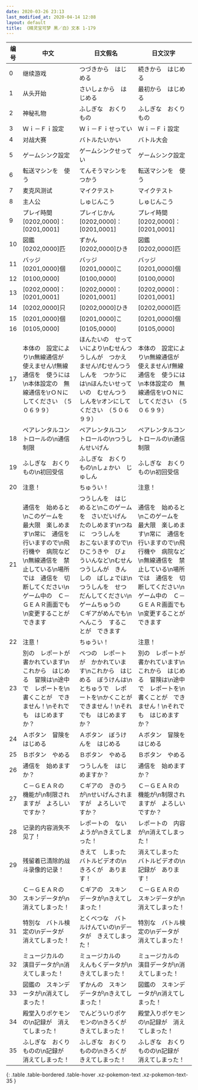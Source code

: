 ```yaml
---
date: 2020-03-26 23:13
last_modified_at: 2020-04-14 12:08
layout: default
title: 《精灵宝可梦 黑／白》文本 1-179
---
```

| 编号 | 中文 | 日文假名 | 日文汉字 |
| ---- | ---- | ---- | --- |
| 0 | 继续游戏 | つづきから　はじめる | 続きから　はじめる |
| 1 | 从头开始 | さいしょから　はじめる | 最初から　はじめる |
| 2 | 神秘礼物 | ふしぎな　おくりもの | ふしぎな　おくりもの |
| 3 | Ｗｉ－Ｆｉ設定 | Ｗｉ－Ｆｉせってい | Ｗｉ－Ｆｉ設定 |
| 4 | 对战大赛 | バトルたいかい | バトル大会 |
| 5 | ゲームシンク設定 | ゲームシンクせってい | ゲームシンク設定 |
| 6 | 転送マシンを　使う | てんそうマシンを　つかう | 転送マシンを　使う |
| 7 | 麦克风测试 | マイクテスト | マイクテスト |
| 8 | 主人公 | しゅじんこう | しゅじんこう |
| 9 | プレイ時間　[0202,0000]：[0201,0001] | プレイじかん　[0202,0000]：[0201,0001] | プレイ時間　[0202,0000]：[0201,0001] |
| 10 | 図鑑　[0202,0000]匹 | ずかん　[0202,0000]ひき | 図鑑　[0202,0000]匹 |
| 11 | バッジ　[0201,0000]個 | バッジ　[0201,0000]こ | バッジ　[0201,0000]個 |
| 12 | [0100,0000] | [0100,0000] | [0100,0000] |
| 13 | [0202,0000]：[0201,0001] | [0202,0000]：[0201,0001] | [0202,0000]：[0201,0001] |
| 14 | [0202,0000]只 | [0202,0000]ひき | [0202,0000]匹 |
| 15 | [0201,0000]個 | [0201,0000]こ | [0201,0000]個 |
| 16 | [0105,0000] | [0105,0000] | [0105,0000] |
| 17 | 本体の　設定により\n無線通信が　使えません\f無線通信を　使うには\n本体設定の　無線通信を\rＯＮにしてください　（５０６９９） | ほんたいの　せっていにより\nむせんつうしんが　つかえません\fむせんつうしんを　つかうには\nほんたいせっていの　むせんつうしんを\rオンにしてください　（５０６９９） | 本体の　設定により\n無線通信が　使えません\f無線通信を　使うには\n本体設定の　無線通信を\rＯＮにしてください　（５０６９９） |
| 18 | ペアレンタルコントロールの\n通信制限 | ペアレンタルコントロールの\nつうしんせいげん | ペアレンタルコントロールの\n通信制限 |
| 19 | ふしぎな　おくりもの\n初回受信 | ふしぎな　おくりもの\nしょかい　じゅしん | ふしぎな　おくりもの\n初回受信 |
| 20 | 注意！ | ちゅうい！ | 注意！ |
| 21 | 通信を　始めると\nこのゲームを　最大限　楽しめます\n常に　通信を　行いますので\n飛行機や　病院など\n無線通信を　禁止している\n場所では　通信を　切断してください\nゲーム中の　Ｃ－ＧＥＡＲ画面でも\n変更することが　できます | つうしんを　はじめると\nこのゲームを　さいだいげん　たのしめます\nつねに　つうしんを　おこないますので\nひこうきや　びょういんなど\nむせんつうしんが　きんしの　ばしょでは\nつうしんを　せつだんしてください\nゲームちゅうの　Ｃギアがめんでも\nへんこう　することが　できます | 通信を　始めると\nこのゲームを　最大限　楽しめます\n常に　通信を　行いますので\n飛行機や　病院など\n無線通信を　禁止している\n場所では　通信を　切断してください\nゲーム中の　Ｃ－ＧＥＡＲ画面でも\n変更することが　できます |
| 22 | 注意！ | ちゅうい！ | 注意！ |
| 23 | 別の　レポートが　書かれています\nこれから　はじめる　冒険は\n途中で　レポートを\n書くことが　できません！\nそれでも　はじめますか？ | べつの　レポートが　かかれています\nこれから　はじめる　ぼうけんは\nとちゅうで　レポートを\nかくことが　できません！\nそれでも　はじめますか？ | 別の　レポートが　書かれています\nこれから　はじめる　冒険は\n途中で　レポートを\n書くことが　できません！\nそれでも　はじめますか？ |
| 24 | Ａボタン　冒険を　はじめる | Ａボタン　ぼうけんを　はじめる | Ａボタン　冒険を　はじめる |
| 25 | Ｂボタン　やめる | Ｂボタン　やめる | Ｂボタン　やめる |
| 26 | 通信を　始めますか？ | つうしんを　はじめますか？ | 通信を　始めますか？ |
| 27 | Ｃ－ＧＥＡＲの　機能が\n制限されますが　よろしいですか？ | Ｃギアの　きのうが\nせいげんされますが　よろしいですか？ | Ｃ－ＧＥＡＲの　機能が\n制限されますが　よろしいですか？ |
| 28 | 记录的内容消失不见了！ | レポートの　ないようが\nきえてしまった！ | レポートの　内容が\n消えてしまった！ |
| 29 | 残留着已清除的战斗录像的记录！ | きえて　しまった　バトルビデオの\nきろくが　あります！ | 消えてしまった　バトルビデオの\n記録が　あります！ |
| 30 | Ｃ－ＧＥＡＲの　スキンデータが\n消えてしまった！ | Ｃギアの　スキンデータが\nきえてしまった！ | Ｃ－ＧＥＡＲの　スキンデータが\n消えてしまった！ |
| 31 | 特別な　バトル検定の\nデータが　消えてしまった！ | とくべつな　バトルけんていの\nデータが　きえてしまった！ | 特別な　バトル検定の\nデータが　消えてしまった！ |
| 32 | ミュージカルの　演目データが\n消えてしまった！ | ミュージカルの　えんもくデータが\nきえてしまった！ | ミュージカルの　演目データが\n消えてしまった！ |
| 33 | 図鑑の　スキンデータが\n消えてしまった！ | ずかんの　スキンデータが\nきえてしまった！ | 図鑑の　スキンデータが\n消えてしまった！ |
| 34 | 殿堂入りポケモンの\n記録が　消えてしまった！ | でんどういりポケモンの\nきろくが　きえてしまった！ | 殿堂入りポケモンの\n記録が　消えてしまった！ |
| 35 | ふしぎな　おくりものの\n記録が　消えてしまった！ | ふしぎな　おくりものの\nきろくが　きえてしまった！ | ふしぎな　おくりものの\n記録が　消えてしまった！ |
{: .table .table-bordered .table-hover .xz-pokemon-text .xz-pokemon-text-35 }